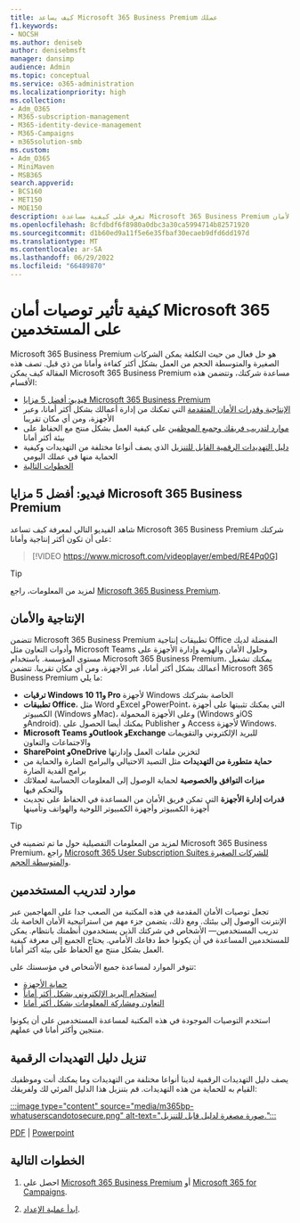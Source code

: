 ```yaml
---
title: كيف يساعد Microsoft 365 Business Premium عملك
f1.keywords:
- NOCSH
ms.author: deniseb
author: denisebmsft
manager: dansimp
audience: Admin
ms.topic: conceptual
ms.service: o365-administration
ms.localizationpriority: high
ms.collection:
- Adm_O365
- M365-subscription-management
- M365-identity-device-management
- M365-Campaigns
- m365solution-smb
ms.custom:
- Adm_O365
- MiniMaven
- MSB365
search.appverid:
- BCS160
- MET150
- MOE150
description: تعرف على كيفية مساعدة Microsoft 365 Business Premium شركتك في الإنتاجية والأمان.
ms.openlocfilehash: 8cfdbdf6f8980a0dbc3a30ca5994714b82571920
ms.sourcegitcommit: d1b60ed9a11f5e6e35fbaf30ecaeb9dfd6dd197d
ms.translationtype: MT
ms.contentlocale: ar-SA
ms.lasthandoff: 06/29/2022
ms.locfileid: "66489870"
---
```

# <a name="how-microsoft-365-security-recommendations-affect-your-users"></a>كيفية تأثير توصيات أمان Microsoft 365 على المستخدمين

Microsoft 365 Business Premium هو حل فعال من حيث التكلفة يمكن الشركات الصغيرة والمتوسطة الحجم من العمل بشكل أكثر كفاءة وأمانا من ذي قبل. تصف هذه المقالة كيف يمكن Microsoft 365 Business Premium مساعدة شركتك، وتتضمن هذه الأقسام:

- [فيديو: أفضل 5 مزايا Microsoft 365 Business Premium](#video-top-5-benefits-of-microsoft-365-business-premium)
- [الإنتاجية وقدرات الأمان المتقدمة](#productivity-and-security) التي تمكنك من إدارة أعمالك بشكل أكثر أمانا، وعبر الأجهزة، ومن أي مكان تقريبا
- [موارد لتدريب فريقك وجميع الموظفين](#resources-to-train-your-users) على كيفية العمل بشكل منتج مع الحفاظ على بيئة أكثر أمانا
- [دليل التهديدات الرقمية القابل للتنزيل](#download-the-digital-threats-guide) الذي يصف أنواعا مختلفة من التهديدات وكيفية الحماية منها في عملك اليومي
- [الخطوات التالية](#next-steps)

## <a name="video-top-5-benefits-of-microsoft-365-business-premium"></a>فيديو: أفضل 5 مزايا Microsoft 365 Business Premium

شاهد الفيديو التالي لمعرفة كيف تساعد Microsoft 365 Business Premium شركتك على أن تكون أكثر إنتاجية وأمانا: <p>

> [!VIDEO https://www.microsoft.com/videoplayer/embed/RE4Pq0G]

> [!TIP]
> لمزيد من المعلومات، راجع [Microsoft 365 Business Premium](https://www.microsoft.com/microsoft-365/business/microsoft-365-business-premium?activetab=pivot:overviewtab).

## <a name="productivity-and-security"></a>الإنتاجية والأمان

تتضمن Microsoft 365 Business Premium تطبيقات إنتاجية Office المفضلة لديك وأدوات التعاون مثل Microsoft Teams وحلول الأمان والهوية وإدارة الأجهزة على مستوى المؤسسة. باستخدام Microsoft 365 Business Premium، يمكنك تشغيل أعمالك بشكل أكثر أمانا، عبر الأجهزة، ومن أي مكان تقريبا. تتضمن Microsoft 365 Business Premium ما يلي:

- **ترقيات Windows 10 و11 Pro** لأجهزة Windows الخاصة بشركتك
- **تطبيقات Office**، مثل Word وExcel وPowerPoint، التي يمكنك تثبيتها على أجهزة الكمبيوتر (Windows وMac)، وعلى الأجهزة المحمولة (Windows وiOS وAndroid). يمكنك أيضا الحصول على Publisher و Access لأجهزة Windows.
- **Microsoft Teams وOutlook وExchange** للبريد الإلكتروني والتقويمات والاجتماعات والتعاون
- **SharePoint وOneDrive** لتخزين ملفات العمل وإدارتها
- **حماية متطورة من التهديدات** مثل التصيد الاحتيالي والبرامج الضارة والحماية من برامج الفدية الضارة
- **ميزات التوافق والخصوصية** لحماية الوصول إلى المعلومات الحساسة لعملائك والتحكم فيها
- **قدرات إدارة الأجهزة** التي تمكن فريق الأمان من المساعدة في الحفاظ على تحديث أجهزة الكمبيوتر وأجهزة الكمبيوتر اللوحية والهواتف وتأمينها

> [!TIP]
> لمزيد من المعلومات التفصيلية حول ما تم تضمينه في Microsoft 365 Business Premium، راجع [Microsoft 365 User Subscription Suites للشركات الصغيرة والمتوسطة الحجم](https://query.prod.cms.rt.microsoft.com/cms/api/am/binary/RWR6bM).

## <a name="resources-to-train-your-users"></a>موارد لتدريب المستخدمين

تجعل توصيات الأمان المقدمة في هذه المكتبة من الصعب جدا على المهاجمين عبر الإنترنت الوصول إلى بيئتك. ومع ذلك، يتضمن جزء مهم من استراتيجية الأمان الخاصة بك تدريب المستخدمين&mdash; الأشخاص في شركتك الذين يستخدمون أنظمتك بانتظام. يمكن للمستخدمين المساعدة في أن يكونوا خط دفاعك الأمامي. يحتاج الجميع إلى معرفة كيفية العمل بشكل منتج مع الحفاظ على بيئة أكثر أمانا. 

تتوفر الموارد لمساعدة جميع الأشخاص في مؤسستك على:

- [حماية الأجهزة](m365bp-devices-overview.md)
- [استخدام البريد الإلكتروني بشكل أكثر أماناً](m365bp-protect-email-overview.md)
- [التعاون ومشاركة المعلومات بشكل أكثر أمانا](m365bp-collaborate-share-securely.md)

استخدم التوصيات الموجودة في هذه المكتبة لمساعدة المستخدمين على أن يكونوا منتجين وأكثر أمانا في عملهم.

## <a name="download-the-digital-threats-guide"></a>تنزيل دليل التهديدات الرقمية

يصف دليل التهديدات الرقمية لدينا أنواعا مختلفة من التهديدات وما يمكنك أنت وموظفيك القيام به للحماية من هذه التهديدات. قم بتنزيل هذا الدليل المرئي لك ولفريقك:

[:::image type="content" source="media/m365bp-whatuserscandotosecure.png" alt-text="صورة مصغرة لدليل قابل للتنزيل.":::](https://download.microsoft.com/download/9/1/f/91fa8f24-9953-4f33-9d87-a95624db5e0b/M365BPWhatCanUsersDoToSecure.pdf)

[PDF](https://download.microsoft.com/download/9/1/f/91fa8f24-9953-4f33-9d87-a95624db5e0b/M365BPWhatCanUsersDoToSecure.pdf) |  [Powerpoint](https://download.microsoft.com/download/9/1/f/91fa8f24-9953-4f33-9d87-a95624db5e0b/M365BPWhatCanUsersDoToSecure.pptx)

## <a name="next-steps"></a>الخطوات التالية

1. احصل على [Microsoft 365 Business Premium](get-microsoft-365-business-premium.md) أو [Microsoft 365 for Campaigns](get-microsoft-365-campaigns.md).

2. [ابدأ عملية الإعداد](m365bp-setup-overview.md).
